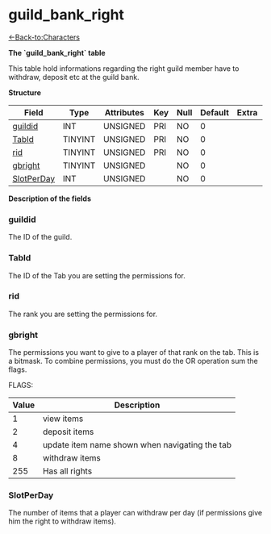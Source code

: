 # guild\_bank\_right

[<-Back-to:Characters](database-characters.md)

**The \`guild\_bank\_right\` table**

This table hold informations regarding the right guild member have to withdraw, deposit etc at the guild bank.

**Structure**

| Field           | Type    | Attributes | Key | Null | Default | Extra | Comment |
| --------------- | ------- | ---------- | --- | ---- | ------- | ----- | ------- |
| [guildid][1]    | INT     | UNSIGNED   | PRI | NO   | 0       |       |         |
| [TabId][2]      | TINYINT | UNSIGNED   | PRI | NO   | 0       |       |         |
| [rid][3]        | TINYINT | UNSIGNED   | PRI | NO   | 0       |       |         |
| [gbright][4]    | TINYINT | UNSIGNED   |     | NO   | 0       |       |         |
| [SlotPerDay][5] | INT     | UNSIGNED   |     | NO   | 0       |       |         |

[1]: #guildid
[2]: #tabid
[3]: #rid
[4]: #gbright
[5]: #slotperday

**Description of the fields**

### guildid

The ID of the guild.

### TabId

The ID of the Tab you are setting the permissions for.

### rid

The rank you are setting the permissions for.

### gbright

The permissions you want to give to a player of that rank on the tab. This is a bitmask. To combine permissions, you must do the OR operation sum the flags.

FLAGS:

| Value | Description                                    |
|------ | ---------------------------------------------- |
| 1     | view items                                     |
| 2     | deposit items                                  |
| 4     | update item name shown when navigating the tab |
| 8     | withdraw items                                 |
| 255   | Has all rights                                 |

### SlotPerDay

The number of items that a player can withdraw per day (if permissions give him the right to withdraw items).
